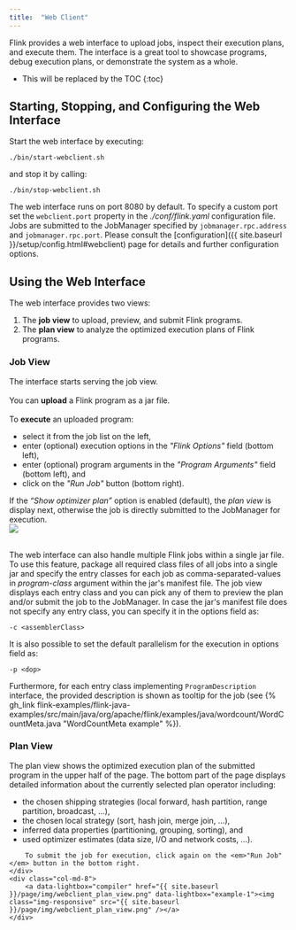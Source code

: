 ```yaml
---
title:  "Web Client"
---
```

<!--
Licensed to the Apache Software Foundation (ASF) under one
or more contributor license agreements.  See the NOTICE file
distributed with this work for additional information
regarding copyright ownership.  The ASF licenses this file
to you under the Apache License, Version 2.0 (the
"License"); you may not use this file except in compliance
with the License.  You may obtain a copy of the License at

  http://www.apache.org/licenses/LICENSE-2.0

Unless required by applicable law or agreed to in writing,
software distributed under the License is distributed on an
"AS IS" BASIS, WITHOUT WARRANTIES OR CONDITIONS OF ANY
KIND, either express or implied.  See the License for the
specific language governing permissions and limitations
under the License.
-->

Flink provides a web interface to upload jobs, inspect their execution plans, and execute them. The interface is a great tool to showcase programs, debug execution plans, or demonstrate the system as a whole.

* This will be replaced by the TOC
{:toc}

## Starting, Stopping, and Configuring the Web Interface

Start the web interface by executing:

    ./bin/start-webclient.sh

and stop it by calling:

    ./bin/stop-webclient.sh

The web interface runs on port 8080 by default. To specify a custom port set the ```webclient.port``` property in the *./conf/flink.yaml* configuration file. Jobs are submitted to the JobManager specified by ```jobmanager.rpc.address``` and ```jobmanager.rpc.port```. Please consult the [configuration]({{ site.baseurl }}/setup/config.html#webclient) page for details and further configuration options.

## Using the Web Interface

The web interface provides two views:

1.  The **job view** to upload, preview, and submit Flink programs.
2.  The **plan view** to analyze the optimized execution plans of Flink programs.

### Job View

<div class="row">
	<div class="col-md-4">
		The interface starts serving the job view. <br>
		<br>
		You can <strong>upload</strong> a Flink program as a jar file. <br>
                <br>
		To <strong>execute</strong> an uploaded program:
		<ul>
			<li>select it from the job list on the left,</li>
			<li>enter (optional) execution options in the <em>"Flink Options"</em> field (bottom left),</li>
			<li>enter (optional) program arguments in the <em>"Program Arguments"</em> field (bottom left), and</li>
			<li>click on the <em>"Run Job"</em> button (bottom right).</li>
		</ul>
		If the <em>“Show optimizer plan”</em> option is enabled (default), the <em>plan view</em> is display next, otherwise the job is directly submitted to the JobManager for execution.
	</div>
	<div class="col-md-8">
		<a data-lightbox="compiler" href="{{ site.baseurl }}/page/img/webclient_job_view.png" data-lightbox="example-1"><img class="img-responsive" src="{{ site.baseurl }}/page/img/webclient_job_view.png" /></a>
	</div>
</div>

<br>

The web interface can also handle multiple Flink jobs within a single jar file. To use this feature, package all required class files of all jobs into a single jar and specify the entry classes for each job as comma-separated-values in *program-class* argument within the jar's manifest file. The job view displays each entry class and you can pick any of them to preview the plan and/or submit the job to the JobManager. In case the jar's manifest file does not specify any entry class, you can specify it in the options field as:

```
-c <assemblerClass>
```

It is also possible to set the default parallelism for the execution in options field as:

```
-p <dop>
```

Furthermore, for each entry class implementing ```ProgramDescription``` interface, the provided description is shown as tooltip for the job (see {% gh_link flink-examples/flink-java-examples/src/main/java/org/apache/flink/examples/java/wordcount/WordCountMeta.java  "WordCountMeta example" %}).

### Plan View

<div class="row">
	<div class="col-md-4">
		The plan view shows the optimized execution plan of the submitted program in the upper half of the page. The bottom part of the page displays detailed information about the currently selected plan operator including:
		<ul>
			<li>the chosen shipping strategies (local forward, hash partition, range partition, broadcast, ...),</li>
			<li>the chosen local strategy (sort, hash join, merge join, ...),</li>
			<li>inferred data properties (partitioning, grouping, sorting), and </li>
			<li>used optimizer estimates (data size, I/O and network costs, ...).</li>
		</ul>

		To submit the job for execution, click again on the <em>"Run Job"</em> button in the bottom right.
	</div>
	<div class="col-md-8">
		<a data-lightbox="compiler" href="{{ site.baseurl }}/page/img/webclient_plan_view.png" data-lightbox="example-1"><img class="img-responsive" src="{{ site.baseurl }}/page/img/webclient_plan_view.png" /></a>
	</div>
</div>
